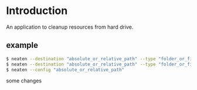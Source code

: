 # Introduction

An application to cleanup resources from hard drive.

## example

```sh
$ neaten --destination "absolute_or_relative_path" --type "folder_or_file" --patterns "dist,node_modules"
$ neaten --destination "absolute_or_relative_path" --type "folder_or_file" --patterns dist --patterns node_modules
$ neaten --config "absolute_or_relative_path"
```

some changes
